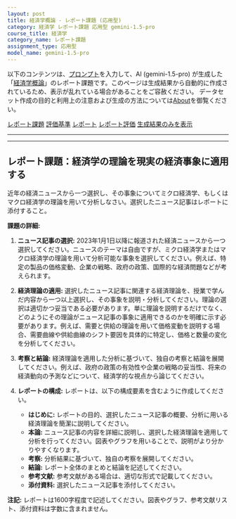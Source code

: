 ```yaml
---
layout: post
title: 経済学概論 - レポート課題 (応用型)
category: 経済学 レポート課題 応用型 gemini-1.5-pro
course_title: 経済学
category_name: レポート課題
assignment_type: 応用型
model_name: gemini-1.5-pro
---
```


以下のコンテンツは、[プロンプト](https://github.com/takedatoshiyuki/synthetic_assignments/tree/main/generated/経済学/gemini-1.5-pro/prompt_レポート課題-応用型.md)を入力して、AI (gemini-1.5-pro) が生成した「[経済学概論](/contents/経済学/)」のレポート課題です。このページは生成結果から自動的に作成されているため、表示が乱れている場合があることをご容赦ください。
データセット作成の目的と利用上の注意および生成の方法については[About](/About)を御覧ください。

[レポート課題](../レポート課題-応用型)
[評価基準](../評価基準-応用型)
[レポート](../レポート-応用型)
[レポート評価](../レポート評価-応用型)
[生成結果のみを表示](https://github.com/takedatoshiyuki/synthetic_assignments/tree/main/generated/経済学/gemini-1.5-pro/レポート課題-応用型.md)
  

***
***
  
## レポート課題：経済学の理論を現実の経済事象に適用する

近年の経済ニュースから一つ選択し、その事象についてミクロ経済学、もしくはマクロ経済学の理論を用いて分析しなさい。選択したニュース記事はレポートに添付すること。

**課題の詳細:**

1. **ニュース記事の選択:** 2023年1月1日以降に報道された経済ニュースから一つ選択してください。ニュースのテーマは自由ですが、ミクロ経済学またはマクロ経済学の理論を用いて分析可能な事象を選択してください。例えば、特定の製品の価格変動、企業の戦略、政府の政策、国際的な経済問題などが考えられます。

2. **経済理論の適用:** 選択したニュース記事に関連する経済理論を、授業で学んだ内容から一つ以上選択し、その事象を説明・分析してください。理論の選択は適切かつ妥当である必要があります。単に理論を説明するだけでなく、どのようにその理論がニュース記事の事象に適用できるのかを明確に示す必要があります。例えば、需要と供給の理論を用いて価格変動を説明する場合、需要曲線や供給曲線のシフト要因を具体的に特定し、価格と数量の変化を分析してください。

3. **考察と結論:** 経済理論を適用した分析に基づいて、独自の考察と結論を展開してください。例えば、政府の政策の有効性や企業の戦略の妥当性、将来の経済動向の予測などについて、経済学的な視点から論じてください。

4. **レポートの構成:** レポートは、以下の構成要素を含むように作成してください。
    * **はじめに:** レポートの目的、選択したニュース記事の概要、分析に用いる経済理論を簡潔に説明してください。
    * **本論:** ニュース記事の内容を詳細に説明し、選択した経済理論を適用して分析を行ってください。図表やグラフを用いることで、説明がより分かりやすくなります。
    * **考察:** 分析結果に基づいて、独自の考察を展開してください。
    * **結論:** レポート全体のまとめと結論を記述してください。
    * **参考文献:** 参考文献がある場合は、適切な形式で記載してください。
    * **添付資料:** 選択したニュース記事を添付してください。

**注記:** レポートは1600字程度で記述してください。図表やグラフ、参考文献リスト、添付資料は字数に含まれません。
